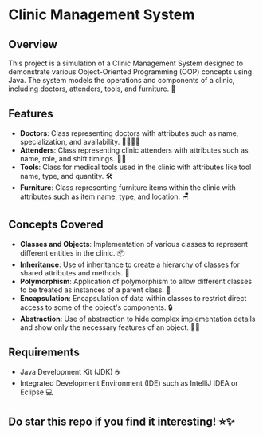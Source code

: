 # Clinic Management System

## Overview

This project is a simulation of a Clinic Management System designed to demonstrate various Object-Oriented Programming (OOP) concepts using Java. The system models the operations and components of a clinic, including doctors, attenders, tools, and furniture. 🏥

## Features

- **Doctors**: Class representing doctors with attributes such as name, specialization, and availability. 👩‍⚕️👨‍⚕️
- **Attenders**: Class representing clinic attenders with attributes such as name, role, and shift timings. 🧑‍💼
- **Tools**: Class for medical tools used in the clinic with attributes like tool name, type, and quantity. 🛠️
- **Furniture**: Class representing furniture items within the clinic with attributes such as item name, type, and location. 🪑

## Concepts Covered

- **Classes and Objects**: Implementation of various classes to represent different entities in the clinic. 📦
- **Inheritance**: Use of inheritance to create a hierarchy of classes for shared attributes and methods. 🧬
- **Polymorphism**: Application of polymorphism to allow different classes to be treated as instances of a parent class. 🔄
- **Encapsulation**: Encapsulation of data within classes to restrict direct access to some of the object's components. 🔒
- **Abstraction**: Use of abstraction to hide complex implementation details and show only the necessary features of an object. 🕵️‍♀️

## Requirements

- Java Development Kit (JDK) ☕
- Integrated Development Environment (IDE) such as IntelliJ IDEA or Eclipse 💻

## Do star this repo if you find it interesting! ⭐✨
